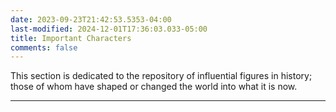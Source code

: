 ```yaml
---
date: 2023-09-23T21:42:53.5353-04:00
last-modified: 2024-12-01T17:36:03.033-05:00
title: Important Characters
comments: false
---
```

This section is dedicated to the repository of influential figures in history; those of whom have shaped or changed the world into what it is now.

---